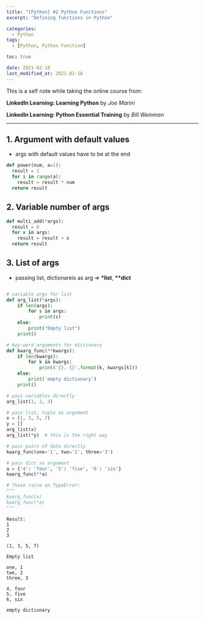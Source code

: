 ```yaml
---
title: "[Python] #2 Python Functions"
excerpt: "Defining functions in Python"

categories:
  - Python
tags:
  - [Python, Python Function]

toc: true

date: 2021-02-18
last_modified_at: 2021-02-18
---
```


This is a self note while taking the online course from:

**LinkedIn Learning: Learning Python** by _Joe Marini_

**LinkedIn Learning: Python Essential Training** by _Bill Weinman_

---

## 1. Argument with default values

- args with default values have to be at the end

```python
def power(num, a=1):
  result = 1
  for i in range(a):
    result = result * num
  return result
```

## 2. Variable number of args

```python
def multi_add(*args):
  result = 0
  for x in args:
    result = result + x
  return result
```

## 3. List of args

- passing list, dictionareis as arg => **\*list**, **\*\*dict**

```python

# variable args for list
def arg_list(*args):
    if len(args):
        for s in args:
            print(s)
    else:
        print("Empty list")
    print()

# key-word arguments for dictionary
def kwarg_func(**kwargs):
    if len(kwargs):
        for k in kwargs:
            print('{}, {}'.format(k, kwargs[k]))
    else:
        print('empty dictionary')
    print()

# pass variables directly
arg_list(1, 2, 3)

# pass list, tuple as argument
x = (1, 3, 5, 7)
y = []
arg_list(x)
arg_list(*y)  # this is the right way

# pass pairs of data directly
kwarg_func(one='1', two='2', three='3')

# pass dict as argument
a = {'4': 'four', '5': 'five', '6': 'six'}
kwarg_func(**a)

# These raise an TypeError:
"""
kwarg_func(a)
kwarg_func(*a)
"""
```

```
Result:
1
2
3

(1, 3, 5, 7)

Empty list

one, 1
two, 2
three, 3

4, four
5, five
6, six

empty dictionary
```
